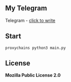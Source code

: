 ## My Telegram
Telegram - [click to write](https://t.me/xexoyegen)

## Start
```
proxychains python3 main.py
```

## License
**Mozilla Public License 2.0**
